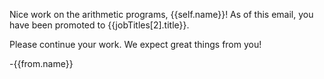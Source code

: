 Nice work on the arithmetic programs, {{self.name}}! As of this email, you have been promoted to {{jobTitles[2].title}}.

Please continue your work. We expect great things from you!

-{{from.name}}
